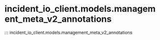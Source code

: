 # incident_io_client.models.management_meta_v2_annotations

::: incident_io_client.models.management_meta_v2_annotations
